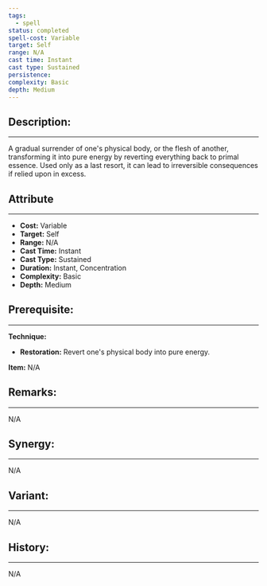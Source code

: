 ```yaml
---
tags:
  - spell
status: completed
spell-cost: Variable
target: Self
range: N/A
cast time: Instant
cast type: Sustained
persistence:
complexity: Basic
depth: Medium
---
```

## Description:  
---  
A gradual surrender of one's physical body, or the flesh of another, transforming it into pure energy by reverting everything back to primal essence. Used only as a last resort, it can lead to irreversible consequences if relied upon in excess.  
  
## Attribute  
___  
- __Cost:__ Variable  
- __Target:__ Self  
- __Range:__ N/A  
- __Cast Time:__ Instant  
- __Cast Type:__ Sustained  
- __Duration:__ Instant, Concentration  
- __Complexity:__ Basic  
- __Depth:__ Medium  
  
## Prerequisite:  
___  
  
__Technique:__  
- __Restoration:__ Revert one's physical body into pure energy.  
  
__Item:__ N/A  
  
## Remarks:  
___  
N/A  
  
## Synergy:  
___  
N/A  
  
## Variant:  
___  
N/A  
  
## History:  
---  
N/A